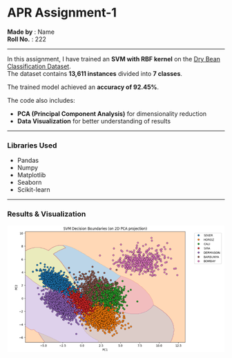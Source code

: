 # APR Assignment-1  

**Made by** : Name  
**Roll No.** : 222  

---

In this assignment, I have trained an **SVM with RBF kernel** on the [Dry Bean Classification Dataset](https://www.kaggle.com/datasets/sansuthi/dry-bean-dataset?resource=download&select=Dry_Bean.csv).  
The dataset contains **13,611 instances** divided into **7 classes**.  

The trained model achieved an **accuracy of 92.45%**.  

The code also includes:  
- **PCA (Principal Component Analysis)** for dimensionality reduction  
- **Data Visualization** for better understanding of results  

---

### Libraries Used
- Pandas  
- Numpy  
- Matplotlib  
- Seaborn  
- Scikit-learn  

---

### Results & Visualization
![Insert your image here](\image.png)
